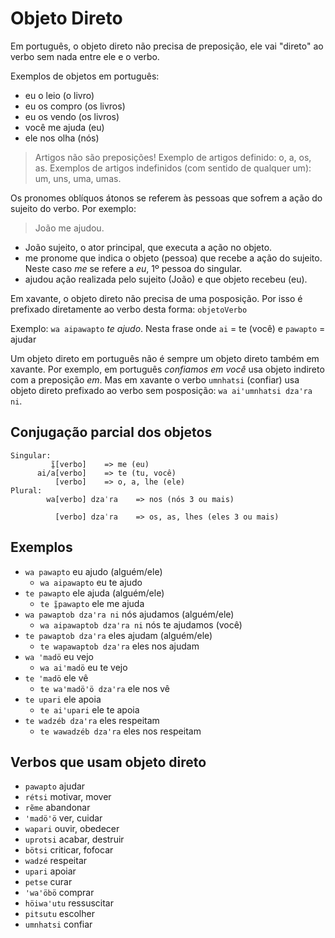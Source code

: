 # Objeto Direto

Em português, o objeto direto não precisa de preposição, ele vai "direto" ao verbo sem nada entre ele e o verbo.

Exemplos de objetos em português:

- eu o leio (o livro)
- eu os compro (os livros)
- eu os vendo (os livros)
- você me ajuda (eu)
- ele nos olha (nós)

> Artigos não são preposições! Exemplo de artigos definido: o, a, os, as. Exemplos de artigos indefinidos (com sentido de qualquer um):  um, uns, uma, umas.

Os pronomes oblíquos átonos se referem às pessoas que sofrem a ação do sujeito do verbo. Por exemplo:

> João me ajudou.

- João sujeito, o ator principal, que executa a ação no objeto.
- me pronome que indica o objeto (pessoa) que recebe a ação do sujeito. Neste caso *me* se refere a *eu*, 1º pessoa do singular.
- ajudou ação realizada pelo sujeito (João) e que objeto recebeu (eu).

Em xavante, o objeto direto não precisa de uma posposição. Por isso é prefixado diretamente ao verbo desta forma: `objetoVerbo`

Exemplo: `wa aipawapto` *te ajudo*. Nesta frase onde `ai` = te (você) e `pawapto`  = ajudar

Um objeto direto em português não é sempre um objeto direto também em xavante. Por exemplo, em português *confiamos em você* usa objeto indireto com a preposição *em*. Mas em xavante o verbo `umnhatsi` (confiar) usa objeto direto prefixado ao verbo sem posposição: `wa aiꞌumnhatsi dzaꞌra ni`.

## Conjugação parcial dos objetos

```text
Singular:
         ĩ̱[verbo]    => me (eu)
      ai/a[verbo]    => te (tu, você)
          [verbo]    => o, a, lhe (ele)
Plural: 
        wa[verbo] dzaˈra    => nos (nós 3 ou mais)

          [verbo] dzaˈra    => os, as, lhes (eles 3 ou mais)
```

## Exemplos

- `wa pawapto` eu ajudo (alguém/ele)
  - `wa aipawapto` eu te ajudo
- `te pawapto` ele ajuda (alguém/ele)
  - `te ĩ̱pawapto` ele me ajuda
- `wa pawaptob dzaꞌra ni` nós ajudamos (alguém/ele)
  - `wa aipawaptob dzaꞌra ni` nós te ajudamos (você)
- `te pawaptob dzaꞌra` eles ajudam (alguém/ele)
  - `te wapawaptob dzaꞌra` eles nos ajudam
- `wa ꞌmadö` eu vejo
  - `wa aiꞌmadö` eu te vejo
- `te ꞌmadö` ele vê
  - `te waꞌmadöꞌö dzaꞌra` ele nos vê
- `te upari` ele apoia
  - `te aiꞌupari` ele te apoia
- `te wadzéb dzaꞌra` eles respeitam
  - `te wawadzéb dzaꞌra` eles nos respeitam

## Verbos que usam objeto direto

- `pawapto` ajudar
- `rétsi` motivar, mover
- `rẽme` abandonar
- `ꞌmadöꞌö` ver, cuidar
- `wapari` ouvir, obedecer
- `uprotsi` acabar, destruir
- `bötsi` criticar, fofocar
- `wadzé` respeitar
- `upari` apoiar
- `petse` curar
- `ꞌwaꞌöbö` comprar
- `höiwaꞌutu` ressuscitar
- `pitsutu` escolher
- `umnhatsi` confiar
